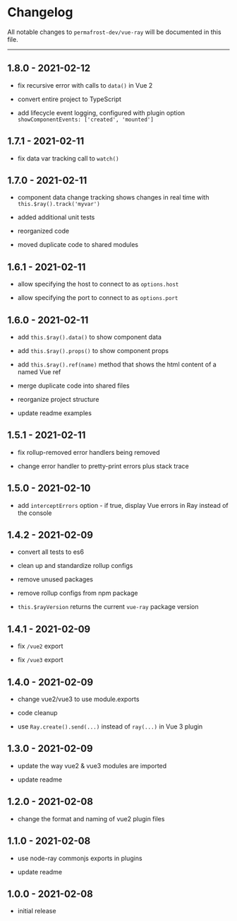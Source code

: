 # Changelog

All notable changes to `permafrost-dev/vue-ray` will be documented in this file.

---

## 1.8.0 - 2021-02-12

- fix recursive error with calls to `data()` in Vue 2

- convert entire project to TypeScript

- add lifecycle event logging, configured with plugin option `showComponentEvents: ['created', 'mounted']`

## 1.7.1 - 2021-02-11

- fix data var tracking call to `watch()`

## 1.7.0 - 2021-02-11

- component data change tracking shows changes in real time with `this.$ray().track('myvar')`

- added additional unit tests

- reorganized code

- moved duplicate code to shared modules

## 1.6.1 - 2021-02-11

- allow specifying the host to connect to as `options.host`

- allow specifying the port to connect to as `options.port`

## 1.6.0 - 2021-02-11

- add `this.$ray().data()` to show component data

- add `this.$ray().props()` to show component props

- add `this.$ray().ref(name)` method that shows the html content of a named Vue ref

- merge duplicate code into shared files

- reorganize project structure

- update readme examples

## 1.5.1 - 2021-02-11

- fix rollup-removed error handlers being removed

- change error handler to pretty-print errors plus stack trace


## 1.5.0 - 2021-02-10

- add `interceptErrors` option - if true, display Vue errors in Ray instead of the console

## 1.4.2 - 2021-02-09

- convert all tests to es6

- clean up and standardize rollup configs

- remove unused packages

- remove rollup configs from npm package

- `this.$rayVersion` returns the current `vue-ray` package version

## 1.4.1 - 2021-02-09

- fix `/vue2` export

- fix `/vue3` export

## 1.4.0 - 2021-02-09

- change vue2/vue3 to use module.exports

- code cleanup

- use `Ray.create().send(...)` instead of `ray(...)` in Vue 3 plugin

## 1.3.0 - 2021-02-09

- update the way vue2 & vue3 modules are imported

- update readme

## 1.2.0 - 2021-02-08

- change the format and naming of vue2 plugin files

## 1.1.0 - 2021-02-08

- use node-ray commonjs exports in plugins

- update readme

## 1.0.0 - 2021-02-08

- initial release
